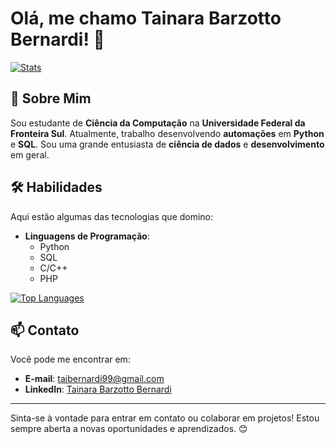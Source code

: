 # Olá, me chamo Tainara Barzotto Bernardi! 👋

[![Stats](https://github-readme-stats.vercel.app/api?username=TaiBarzotto&show_icons=true&theme=vue)](https://github.com/TaiBarzotto)

## 🌟 Sobre Mim

Sou estudante de **Ciência da Computação** na **Universidade Federal da Fronteira Sul**. Atualmente, trabalho desenvolvendo **automações** em **Python** e **SQL**. Sou uma grande entusiasta de **ciência de dados** e **desenvolvimento** em geral.

## 🛠️ Habilidades

Aqui estão algumas das tecnologias que domino:

- **Linguagens de Programação**: 
  - Python
  - SQL
  - C/C++
  - PHP

[![Top Languages](https://github-readme-stats.vercel.app/api/top-langs/?username=TaiBarzotto&layout=compact&theme=vue&hide=shaderlab,hlsl&langs_count=7)](https://github.com/TaiBarzotto?tab=repositories)

## 📫 Contato

Você pode me encontrar em:
- **E-mail**: [taibernardi99@gmail.com](mailto:taibernardi99@gmail.com)
- **LinkedIn**: [Tainara Barzotto Bernardi](https://www.linkedin.com/in/tainara-barzotto-bernardi-ab7238235?utm_source=share&utm_campaign=share_via&utm_content=profile&utm_medium=android_app)

---

Sinta-se à vontade para entrar em contato ou colaborar em projetos! Estou sempre aberta a novas oportunidades e aprendizados. 😊

